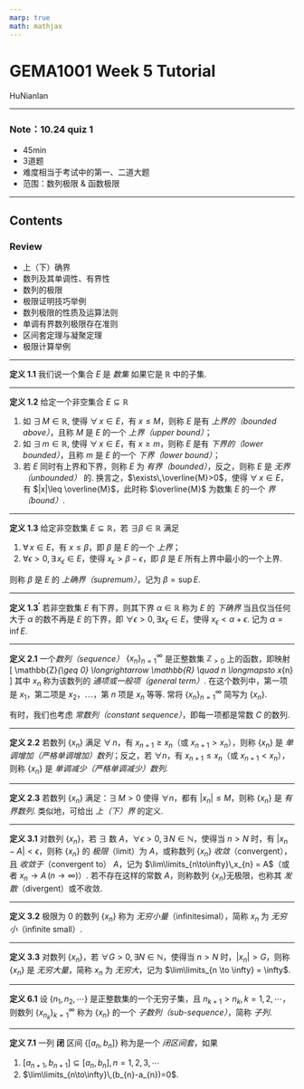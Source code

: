 ```yaml
---
marp: true
math: mathjax
---
```


# GEMA1001 Week 5 Tutorial

HuNianlan

---
### Note：10.24 quiz 1 
- 45min 
- 3道题
- 难度相当于考试中的第一、二道大题
- 范围：数列极限 & 函数极限
---
## Contents

### Review
- 上（下）确界
- 数列及其单调性、有界性
- 数列的极限
- 极限证明技巧举例
- 数列极限的性质及运算法则
- 单调有界数列极限存在准则
- 区间套定理与凝聚定理
- 极限计算举例
---
**定义 1.1** 我们说一个集合 $E$ 是 *数集* 如果它是 $\mathbb{R}$ 中的子集.

---

**定义 1.2** 给定一个非空集合 $E \subseteq \mathbb{R}$

1. 如 $\exists\,M\in\mathbb{R}$, 使得 $\forall\,x\in E$，有 $x\leq M$，则称 $E$ 是有 *上界的（bounded above）*，且称 $M$ 是 $E$ 的一个 *上界（upper bound）*；
2. 如 $\exists\,m\in\mathbb{R}$, 使得 $\forall\,x\in E$，有 $x\geq m$，则称 $E$ 是有 *下界的（lower bounded）*，且称 $m$ 是 $E$ 的一个 *下界（lower bound）*；
3. 若 $E$ 同时有上界和下界，则称 $E$ 为 *有界（bounded）*，反之，则称 $E$ 是 *无界（unbounded）* 的. 换言之，$\exists\,\overline{M}>0$，使得 $\forall\,x\in E$，有 $|x|\leq \overline{M}$，此时称 $\overline{M}$ 为数集 $E$ 的一个 *界（bound）*.

---

**定义 1.3** 给定非空数集 $E \subseteq \mathbb{R}$，若 $\exists \beta \in \mathbb{R}$ 满足

1. $\forall\,x\in E$，有 $x \leq \beta$，即 $\beta$ 是 $E$ 的一个 *上界*；
2. $\forall\epsilon>0,\,\exists\,x_{\epsilon}\in E$，使得 $x_{\epsilon} > \beta - \epsilon$，即 $\beta$ 是 $E$ 所有上界中最小的一个上界.

则称 $\beta$ 是 $E$ 的 *上确界（supremum）*，记为 $\beta = \sup E$.

---

**定义 1.3$^{\prime}$** 若非空数集 $E$ 有下界，则其下界 $\alpha \in \mathbb{R}$ 称为 $E$ 的 *下确界* 当且仅当任何大于 $\alpha$ 的数不再是 $E$ 的下界，即 $\forall \epsilon > 0, \exists x_{\epsilon} \in E$，使得 $x_{\epsilon} < \alpha + \epsilon$. 记为 $\alpha = \inf E$.

---
**定义 2.1** 一个*数列（sequence）* $\{x_{n}\}_{n=1}^{\infty}$ 是正整数集 $\mathbb{Z}_{>0}$ 上的函数，即映射
\[
\mathbb{Z}_{\geq 0} \longrightarrow \mathbb{R} \quad n \longmapsto x_{n}
\]
其中 $x_{n}$ 称为该数列的 *通项或一般项（general term）*. 在这个数列中，第一项是 $x_{1}$，第二项是 $x_{2}$，$\cdots$，第 $n$ 项是 $x_{n}$ 等等. 常将 $\{x_{n}\}_{n=1}^{\infty}$ 简写为 $\{x_{n}\}$.

有时，我们也考虑 *常数列（constant sequence）*，即每一项都是常数 $C$ 的数列.


---

**定义 2.2** 若数列 $\{x_{n}\}$ 满足 $\forall\,n$，有 $x_{n+1} \geq x_{n}$（或 $x_{n+1} > x_{n}$），则称 $\{x_{n}\}$ 是 *单调增加（严格单调增加）数列*；反之，若 $\forall n$，有 $x_{n+1} \leq x_{n}$（或 $x_{n+1} < x_{n}$），则称 $\{x_{n}\}$ 是 *单调减少（严格单调减少）数列.*

---

**定义 2.3** 若数列 $\{x_{n}\}$ 满足：$\exists\,M > 0$ 使得 $\forall n$，都有 $|x_{n}| \leq M$，则称 $\{x_{n}\}$ 是 *有界数列*. 类似地，可给出 *上（下）界* 的定义.

---
**定义 3.1** 对数列 $\{x_{n}\}$，若 $\exists$ 数 $A$，$\forall \epsilon > 0,\, \exists\, N \in \mathbb{N}$，使得当 $n > N$ 时，有 $|x_{n} - A| < \epsilon$，则称 $\{x_{n}\}$ 的 *极限*（limit）为 $A$，或称数列 $\{x_{n}\}$ *收敛*（convergent），且 *收敛于*（convergent to） $A$，记为 $\lim\limits_{n\to\infty}\,x_{n} = A$（或者 $x_{n} \to A\,(n \to \infty)$）. 若不存在这样的常数 $A$，则称数列 $\{x_{n}\}$无极限，也称其 *发散*（divergent）或不收敛.

---
**定义 3.2** 极限为 $0$ 的数列 $\{x_{n}\}$ 称为 *无穷小量*（infinitesimal），简称 $x_{n}$ 为 *无穷小*（infinite small）.

---

**定义 3.3** 对数列 $\{x_{n}\}$，若 $\forall G > 0,\, \exists N \in \mathbb{N}$，使得当 $n > N$ 时，$|x_{n}| > G$，则称 $\{x_{n}\}$ 是 *无穷大量*，简称 $x_{n}$ 为 *无穷大*，记为 $\lim\limits_{n \to \infty} = \infty$.

---

**定义 6.1** 设 $\{n_{1}, n_{2}, \cdots\}$ 是正整数集的一个无穷子集，且 $n_{k+1} > n_{k}, k = 1, 2, \cdots$，则数列 $\{x_{n_{k}}\}_{k=1}^{\infty}$ 称为 $\{x_{n}\}$ 的一个 *子数列（sub-sequence）*，简称 *子列*.

---

**定义 7.1** 一列 **闭** 区间 $\{[a_{n}, b_{n}]\}$ 称为是一个 *闭区间套*，如果
1. $[a_{n+1},\,b_{n+1}] \subseteq [a_{n},\,b_{n}],\,n=1,2,3,\cdots$
2. $\lim\limits_{n\to\infty}\,(b_{n}-a_{n})=0$.

